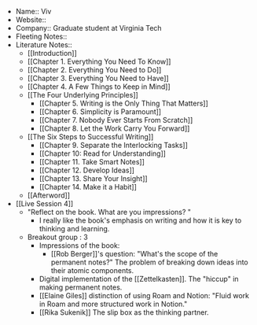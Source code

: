 - Name:: Viv
- Website:: 
- Company:: Graduate student at Virginia Tech
- Fleeting Notes:: 
- Literature Notes::
    - [[Introduction]]
    - [[Chapter 1. Everything You Need To Know]]
    - [[Chapter 2. Everything You Need to Do]]
    - [[Chapter 3. Everything You Need to Have]]
    - [[Chapter 4. A Few Things to Keep in Mind]]
    - [[The Four Underlying Principles]]
        - [[Chapter 5. Writing is the Only Thing That Matters]]
        - [[Chapter 6. Simplicity is Paramount]]
        - [[Chapter 7. Nobody Ever Starts From Scratch]]
        - [[Chapter 8. Let the Work Carry You Forward]]
    - [[The Six Steps to Successful Writing]]
        - [[Chapter 9. Separate the Interlocking Tasks]]
        - [[Chapter 10: Read for Understanding]]
        - [[Chapter 11. Take Smart Notes]]
        - [[Chapter 12. Develop Ideas]]  
        - [[Chapter 13. Share Your Insight]]
        - [[Chapter 14. Make it a Habit]]
    - [[Afterword]]
- [[Live Session 4]]
    - "Reflect on the book.  What are you impressions? "
        - I really like the book's emphasis on writing and how it is key to thinking and learning. 
    - Breakout group : 3
        - Impressions of the book: 
            - [[Rob Berger]]'s question: "What's the scope of the permanent notes?" The problem of breaking down ideas into their atomic components. 
        - Digital implementation of the [[Zettelkasten]]. The "hiccup" in making permanent notes. 
        - [[Elaine Giles]] distinction of using Roam and Notion: "Fluid work in Roam and more structured work in Notion."
        - [[Rika Sukenik]] The slip box as the thinking partner. 
